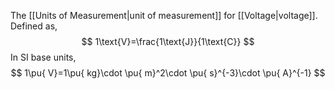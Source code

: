 The [[Units of Measurement|unit of measurement]] for [[Voltage|voltage]]. Defined as,
$$
	1\text{V}=\frac{1\text{J}}{1\text{C}}
$$In SI base units, 
$$
1\pu{ V}=1\pu{ kg}\cdot \pu{ m}^2\cdot \pu{ s}^{-3}\cdot \pu{ A}^{-1}
$$
